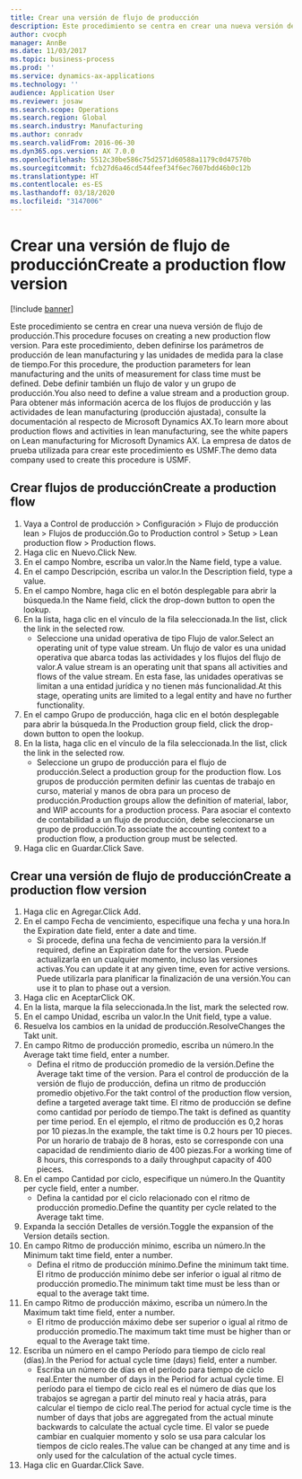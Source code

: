 ```yaml
---
title: Crear una versión de flujo de producción
description: Este procedimiento se centra en crear una nueva versión de flujo de producción.
author: cvocph
manager: AnnBe
ms.date: 11/03/2017
ms.topic: business-process
ms.prod: ''
ms.service: dynamics-ax-applications
ms.technology: ''
audience: Application User
ms.reviewer: josaw
ms.search.scope: Operations
ms.search.region: Global
ms.search.industry: Manufacturing
ms.author: conradv
ms.search.validFrom: 2016-06-30
ms.dyn365.ops.version: AX 7.0.0
ms.openlocfilehash: 5512c30be586c75d2571d60588a1179c0d47570b
ms.sourcegitcommit: fcb27d6a46cd544feef34f6ec7607bdd46b0c12b
ms.translationtype: HT
ms.contentlocale: es-ES
ms.lasthandoff: 03/18/2020
ms.locfileid: "3147006"
---
```

# <a name="create-a-production-flow-version"></a><span data-ttu-id="d8fa7-103">Crear una versión de flujo de producción</span><span class="sxs-lookup"><span data-stu-id="d8fa7-103">Create a production flow version</span></span>

[!include [banner](../../includes/banner.md)]

<span data-ttu-id="d8fa7-104">Este procedimiento se centra en crear una nueva versión de flujo de producción.</span><span class="sxs-lookup"><span data-stu-id="d8fa7-104">This procedure focuses on creating a new production flow version.</span></span> <span data-ttu-id="d8fa7-105">Para este procedimiento, deben definirse los parámetros de producción de lean manufacturing y las unidades de medida para la clase de tiempo.</span><span class="sxs-lookup"><span data-stu-id="d8fa7-105">For this procedure, the production parameters for lean manufacturing and the units of measurement for class time must be defined.</span></span> <span data-ttu-id="d8fa7-106">Debe definir también un flujo de valor y un grupo de producción.</span><span class="sxs-lookup"><span data-stu-id="d8fa7-106">You also need to define a value stream and a production group.</span></span> <span data-ttu-id="d8fa7-107">Para obtener más información acerca de los flujos de producción y las actividades de lean manufacturing (producción ajustada), consulte la documentación al respecto de Microsoft Dynamics AX.</span><span class="sxs-lookup"><span data-stu-id="d8fa7-107">To learn more about production flows and activities in lean manufacturing, see the white papers on Lean manufacturing for Microsoft Dynamics AX.</span></span> <span data-ttu-id="d8fa7-108">La empresa de datos de prueba utilizada para crear este procedimiento es USMF.</span><span class="sxs-lookup"><span data-stu-id="d8fa7-108">The demo data company used to create this procedure is USMF.</span></span>


## <a name="create-a-production-flow"></a><span data-ttu-id="d8fa7-109">Crear flujos de producción</span><span class="sxs-lookup"><span data-stu-id="d8fa7-109">Create a production flow</span></span>
1. <span data-ttu-id="d8fa7-110">Vaya a Control de producción > Configuración > Flujo de producción lean > Flujos de producción.</span><span class="sxs-lookup"><span data-stu-id="d8fa7-110">Go to Production control > Setup > Lean production flow > Production flows.</span></span>
2. <span data-ttu-id="d8fa7-111">Haga clic en Nuevo.</span><span class="sxs-lookup"><span data-stu-id="d8fa7-111">Click New.</span></span>
3. <span data-ttu-id="d8fa7-112">En el campo Nombre, escriba un valor.</span><span class="sxs-lookup"><span data-stu-id="d8fa7-112">In the Name field, type a value.</span></span>
4. <span data-ttu-id="d8fa7-113">En el campo Descripción, escriba un valor.</span><span class="sxs-lookup"><span data-stu-id="d8fa7-113">In the Description field, type a value.</span></span>
5. <span data-ttu-id="d8fa7-114">En el campo Nombre, haga clic en el botón desplegable para abrir la búsqueda.</span><span class="sxs-lookup"><span data-stu-id="d8fa7-114">In the Name field, click the drop-down button to open the lookup.</span></span>
6. <span data-ttu-id="d8fa7-115">En la lista, haga clic en el vínculo de la fila seleccionada.</span><span class="sxs-lookup"><span data-stu-id="d8fa7-115">In the list, click the link in the selected row.</span></span>
    * <span data-ttu-id="d8fa7-116">Seleccione una unidad operativa de tipo Flujo de valor.</span><span class="sxs-lookup"><span data-stu-id="d8fa7-116">Select an operating unit of type value stream.</span></span> <span data-ttu-id="d8fa7-117">Un flujo de valor es una unidad operativa que abarca todas las actividades y los flujos del flujo de valor.</span><span class="sxs-lookup"><span data-stu-id="d8fa7-117">A value stream is an operating unit that spans all activities and flows of the value stream.</span></span> <span data-ttu-id="d8fa7-118">En esta fase, las unidades operativas se limitan a una entidad jurídica y no tienen más funcionalidad.</span><span class="sxs-lookup"><span data-stu-id="d8fa7-118">At this stage, operating units are limited to a legal entity and have no further functionality.</span></span>  
7. <span data-ttu-id="d8fa7-119">En el campo Grupo de producción, haga clic en el botón desplegable para abrir la búsqueda.</span><span class="sxs-lookup"><span data-stu-id="d8fa7-119">In the Production group field, click the drop-down button to open the lookup.</span></span>
8. <span data-ttu-id="d8fa7-120">En la lista, haga clic en el vínculo de la fila seleccionada.</span><span class="sxs-lookup"><span data-stu-id="d8fa7-120">In the list, click the link in the selected row.</span></span>
    * <span data-ttu-id="d8fa7-121">Seleccione un grupo de producción para el flujo de producción.</span><span class="sxs-lookup"><span data-stu-id="d8fa7-121">Select a production group for the production flow.</span></span> <span data-ttu-id="d8fa7-122">Los grupos de producción permiten definir las cuentas de trabajo en curso, material y manos de obra para un proceso de producción.</span><span class="sxs-lookup"><span data-stu-id="d8fa7-122">Production groups allow the definition of material, labor, and WIP accounts for a production process.</span></span> <span data-ttu-id="d8fa7-123">Para asociar el contexto de contabilidad a un flujo de producción, debe seleccionarse un grupo de producción.</span><span class="sxs-lookup"><span data-stu-id="d8fa7-123">To associate the accounting context to a production flow, a production group must be selected.</span></span>  
9. <span data-ttu-id="d8fa7-124">Haga clic en Guardar.</span><span class="sxs-lookup"><span data-stu-id="d8fa7-124">Click Save.</span></span>

## <a name="create-a-production-flow-version"></a><span data-ttu-id="d8fa7-125">Crear una versión de flujo de producción</span><span class="sxs-lookup"><span data-stu-id="d8fa7-125">Create a production flow version</span></span>
1. <span data-ttu-id="d8fa7-126">Haga clic en Agregar.</span><span class="sxs-lookup"><span data-stu-id="d8fa7-126">Click Add.</span></span>
2. <span data-ttu-id="d8fa7-127">En el campo Fecha de vencimiento, especifique una fecha y una hora.</span><span class="sxs-lookup"><span data-stu-id="d8fa7-127">In the Expiration date field, enter a date and time.</span></span>
    * <span data-ttu-id="d8fa7-128">Si procede, defina una fecha de vencimiento para la versión.</span><span class="sxs-lookup"><span data-stu-id="d8fa7-128">If required, define an Expiration date for the version.</span></span> <span data-ttu-id="d8fa7-129">Puede actualizarla en un cualquier momento, incluso las versiones activas.</span><span class="sxs-lookup"><span data-stu-id="d8fa7-129">You can update it at any given time, even for active versions.</span></span> <span data-ttu-id="d8fa7-130">Puede utilizarla para planificar la finalización de una versión.</span><span class="sxs-lookup"><span data-stu-id="d8fa7-130">You can use it to plan to phase out a version.</span></span>  
3. <span data-ttu-id="d8fa7-131">Haga clic en Aceptar</span><span class="sxs-lookup"><span data-stu-id="d8fa7-131">Click OK.</span></span>
4. <span data-ttu-id="d8fa7-132">En la lista, marque la fila seleccionada.</span><span class="sxs-lookup"><span data-stu-id="d8fa7-132">In the list, mark the selected row.</span></span>
5. <span data-ttu-id="d8fa7-133">En el campo Unidad, escriba un valor.</span><span class="sxs-lookup"><span data-stu-id="d8fa7-133">In the Unit field, type a value.</span></span>
6. <span data-ttu-id="d8fa7-134">Resuelva los cambios en la unidad de producción.</span><span class="sxs-lookup"><span data-stu-id="d8fa7-134">ResolveChanges the Takt unit.</span></span>
7. <span data-ttu-id="d8fa7-135">En campo Ritmo de producción promedio, escriba un número.</span><span class="sxs-lookup"><span data-stu-id="d8fa7-135">In the Average takt time field, enter a number.</span></span>
    * <span data-ttu-id="d8fa7-136">Defina el ritmo de producción promedio de la versión.</span><span class="sxs-lookup"><span data-stu-id="d8fa7-136">Define the Average takt time of the version.</span></span> <span data-ttu-id="d8fa7-137">Para el control de producción de la versión de flujo de producción, defina un ritmo de producción promedio objetivo.</span><span class="sxs-lookup"><span data-stu-id="d8fa7-137">For the takt control of the production flow version, define a targeted average takt time.</span></span> <span data-ttu-id="d8fa7-138">El ritmo de producción se define como cantidad por período de tiempo.</span><span class="sxs-lookup"><span data-stu-id="d8fa7-138">The takt is defined as quantity per time period.</span></span> <span data-ttu-id="d8fa7-139">En el ejemplo, el ritmo de producción es 0,2 horas por 10 piezas.</span><span class="sxs-lookup"><span data-stu-id="d8fa7-139">In the example, the takt time is 0.2 hours per 10 pieces.</span></span> <span data-ttu-id="d8fa7-140">Por un horario de trabajo de 8 horas, esto se corresponde con una capacidad de rendimiento diario de 400 piezas.</span><span class="sxs-lookup"><span data-stu-id="d8fa7-140">For a working time of 8 hours, this corresponds to a daily throughput capacity of 400 pieces.</span></span>  
8. <span data-ttu-id="d8fa7-141">En el campo Cantidad por ciclo, especifique un número.</span><span class="sxs-lookup"><span data-stu-id="d8fa7-141">In the Quantity per cycle field, enter a number.</span></span>
    * <span data-ttu-id="d8fa7-142">Defina la cantidad por el ciclo relacionado con el ritmo de producción promedio.</span><span class="sxs-lookup"><span data-stu-id="d8fa7-142">Define the quantity per cycle related to the Average takt time.</span></span>  
9. <span data-ttu-id="d8fa7-143">Expanda la sección Detalles de versión.</span><span class="sxs-lookup"><span data-stu-id="d8fa7-143">Toggle the expansion of the Version details section.</span></span>
10. <span data-ttu-id="d8fa7-144">En campo Ritmo de producción mínimo, escriba un número.</span><span class="sxs-lookup"><span data-stu-id="d8fa7-144">In the Minimum takt time field, enter a number.</span></span>
    * <span data-ttu-id="d8fa7-145">Defina el ritmo de producción mínimo.</span><span class="sxs-lookup"><span data-stu-id="d8fa7-145">Define the minimum takt time.</span></span> <span data-ttu-id="d8fa7-146">El ritmo de producción mínimo debe ser inferior o igual al ritmo de producción promedio.</span><span class="sxs-lookup"><span data-stu-id="d8fa7-146">The minimum takt time must be less than or equal to the average takt time.</span></span>  
11. <span data-ttu-id="d8fa7-147">En campo Ritmo de producción máximo, escriba un número.</span><span class="sxs-lookup"><span data-stu-id="d8fa7-147">In the Maximum takt time field, enter a number.</span></span>
    * <span data-ttu-id="d8fa7-148">El ritmo de producción máximo debe ser superior o igual al ritmo de producción promedio.</span><span class="sxs-lookup"><span data-stu-id="d8fa7-148">The maximum takt time must be higher than or equal to the Average takt time.</span></span>  
12. <span data-ttu-id="d8fa7-149">Escriba un número en el campo Período para tiempo de ciclo real (días).</span><span class="sxs-lookup"><span data-stu-id="d8fa7-149">In the Period for actual cycle time (days) field, enter a number.</span></span>
    * <span data-ttu-id="d8fa7-150">Escriba un número de días en el período para tiempo de ciclo real.</span><span class="sxs-lookup"><span data-stu-id="d8fa7-150">Enter the number of days in the Period for actual cycle time.</span></span> <span data-ttu-id="d8fa7-151">El período para el tiempo de ciclo real es el número de días que los trabajos se agregan a partir del minuto real y hacia atrás, para calcular el tiempo de ciclo real.</span><span class="sxs-lookup"><span data-stu-id="d8fa7-151">The period for actual cycle time is the number of days that jobs are aggregated from the actual minute backwards to calculate the actual cycle time.</span></span> <span data-ttu-id="d8fa7-152">El valor se puede cambiar en cualquier momento y solo se usa para calcular los tiempos de ciclo reales.</span><span class="sxs-lookup"><span data-stu-id="d8fa7-152">The value can be changed at any time and is only used for the calculation of the actual cycle times.</span></span>  
13. <span data-ttu-id="d8fa7-153">Haga clic en Guardar.</span><span class="sxs-lookup"><span data-stu-id="d8fa7-153">Click Save.</span></span>

